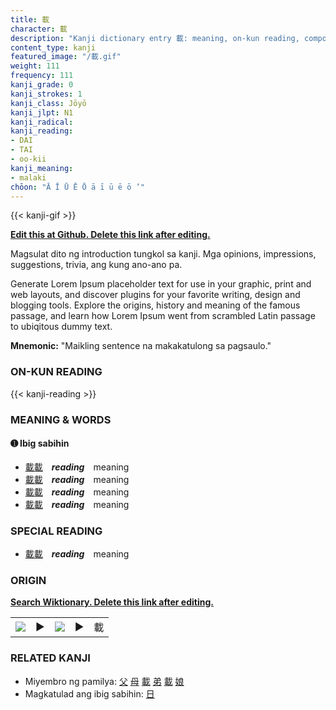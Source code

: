 ```yaml
---
title: 載
character: 載
description: "Kanji dictionary entry 載: meaning, on-kun reading, compounds, origin, related kanji"
content_type: kanji
featured_image: "/載.gif"
weight: 111
frequency: 111
kanji_grade: 0
kanji_strokes: 1
kanji_class: Jōyō
kanji_jlpt: N1
kanji_radical: 
kanji_reading: 
- DAI
- TAI
- oo-kii
kanji_meaning:
- malaki
chōon: "Ā Ī Ū Ē Ō ā ī ū ē ō ’"
---
```

[//]: # (Don't edit the line below. Kanji animated GIF code is automatically generated.)
{{< kanji-gif >}}

[//]: # (Edit below this line.)

**[Edit this at Github. Delete this link after editing.](https://github.com/tim0g/tim/tree/main/content/kanji/載/index.md)**

Magsulat dito ng introduction tungkol sa kanji. Mga opinions, impressions, suggestions, trivia, ang kung ano-ano pa.

Generate Lorem Ipsum placeholder text for use in your graphic, print and web layouts, and discover plugins for your favorite writing, design and blogging tools. Explore the origins, history and meaning of the famous passage, and learn how Lorem Ipsum went from scrambled Latin passage to ubiqitous dummy text.
 
**Mnemonic:** "Maikling sentence na makakatulong sa pagsaulo."

### ON-KUN READING

[//]: # (Don't edit the line below. ON-KUN READING code is automatically generated.)
{{< kanji-reading >}}

### MEANING & WORDS

#### ➊ **Ibig sabihin**
  - [載](../載)[載](../載)　***reading***　meaning
  - [載](../載)[載](../載)　***reading***　meaning
  - [載](../載)[載](../載)　***reading***　meaning
  - [載](../載)[載](../載)　***reading***　meaning

### SPECIAL READING
  - [載](../載)[載](../載)　***reading***　meaning

### ORIGIN

**[Search Wiktionary. Delete this link after editing.](https://wiktionary.org/wiki/載)**
<table class="kanji-table"><tr><td>
<img src="60px-載-bronze.svg.png">
</td><td>▶</td><td>
<img src="60px-載-oracle.svg.png">
</td><td>▶</td>
<td class="kanji-origin">載</td>
</tr></table>

### RELATED KANJI
- Miyembro ng pamilya: [父](../父) [母](../母) [載](../載) [弟](../弟) [載](../載) [娘](../娘)
- Magkatulad ang ibig sabihin: [日](../日)
